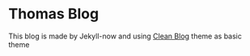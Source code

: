 
# Thomas Blog

This blog is made by Jekyll-now and using [Clean Blog](https://github.com/BlackrockDigital/startbootstrap-clean-blog) theme as basic theme
